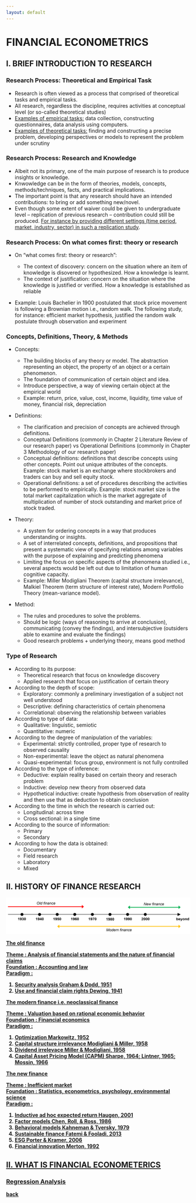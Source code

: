 ```yaml
---
layout: default
---
```


# FINANCIAL ECONOMETRICS

## I. BRIEF INTRODUCTION TO RESEARCH

### Research Process: Theoretical and Empirical Task

*   Research is often viewed as a process that comprised of theoretical tasks and empirical tasks.
*   All research, regardless the discipline, requires activities at conceptual level (or so-called theoretical studies)
*   <u>Examples of empirical tasks:</u> data collection, constructing questionnaires, data analysis using computers.
*   <u>Examples of theoretical tasks:</u> finding and constructing a precise problem, developing perspectives or models to represent the problem under scrutiny

### Research Process: Research and Knowledge

*   Albeit not its primary, one of the main purpose of research is to produce insights or knowledge.
*   Knwowledge can be in the form of theories, models, concepts, methods/techniques, facts, and practical implications.
*   The important point is that any research should have an intended contributions: to bring or add something new/novel.
*   Even though some extent of waiver could be given to undergraduate level –  replication of previous research – contribution could still be produced. <u>For instance by providing different settings (time period, market, industry, sector) in such a replication study</u>.

### Research Process: On what comes first: theory or research

*   On “what comes first: theory or research”:
    *   The context of discovery: concern on the situation where an item of knowledge is disovered or hypothesized. How a knowledge is learnt.
    *   The context of justification: concern on the situation where the knowledge is justified or verified. How a knowledge is established as reliable

*   Example: Louis Bachelier in 1900 postulated that stock price movement is following a Brownian motion i.e., random walk. The following study, for instance: efficient market hypothesis, justified the random walk postulate through observation and experiment

### Concepts, Definitions, Theory, & Methods

*   Concepts:
    *   The building blocks of any theory or model. The abstraction representing an object, the property of an object or a certain phenomenon.
    *   The foundation of communication of certain object and idea.
    *   Introduce perspective, a way of viewing certain object at the empirical world
    *   Example: return, price, value, cost, income, liquidity, time value of money, financial risk, depreciation
      
*   Definitions:
    *   The clarification and precision of concepts are achieved through definitions.
    *   Conceptual Definitions (commonly in Chapter 2 Literature Review of our research paper) vs Operational Definitions (commonly in Chapter 3 Methodology of our research paper)
    *   Conceptual definitions: definitions that describe concepts using other concepts. Point out unique attributes of the concepts.  Example: stock market is an exchange where stockbrokers and traders can buy and sell equity stock.
    *   Operational definitions: a set of procedures describing the activities to be performed to empirically. Example: stock market size is the total market capitalization which is the market aggregate of multiplication of number of stock outstanding and market price of stock traded.
 
*   Theory:
    *   A system for ordering concepts in a way that produces understanding or insights.
    *   A set of interrelated concepts, definitions, and propositions that present a systematic view of specifying relations among variables with the purpose of explaining and predicting phenomena
    *   Limiting the focus on specific aspects of the phenomena studied i.e., several aspects would be left out due to limitation of human cognitive capacity.
    *   Example: Miller Modigliani Theorem (capital structure irrelevance), Malkiel Theorem (term structure of interest rate), Modern Portfolio Theory (mean-variance model).
      
*   Method: 
    *   The rules and procedures to solve the problems.
    *   Should be logic (ways of reasoning to arrive at conclusion), communicating (convey the findings), and intersubjective (outsiders able to examine and evaluate the findings)
    *   Good research problems + underlying theory, means good method

### Type of Research

*   According to its purpose: 
    *   Theoretical research that focus on knowledge discovery
    *   Applied research that focus on justification of certain theory
*   According to the depth of scope: 
    *   Exploratory: commonly a preliminary investigation of a subject not well understood
    *   Descriptive: defining characteristics of certain phenomena
    *   Correlational: observing the relationship between variables
*   According to type of data: 
    *   Qualitative: linguistic, semiotic
    *   Quantitative: numeric 
*   According to the degree of manipulation of the variables: 
    *  Experimental: strictly controlled, proper type of research to observed causality
    *  Non-experimental: leave the object as natural phenomena
    *  Quasi-experimental: focus group, environment is not fully controlled
*   According to the type of inference: 
    *  Deductive: explain reality based on certain theory and reserach problem
    *  Inductive: develop new theory from observed data
    *  Hypothetical inductive: create hypothesis from observation of reality and then use that as deduction to obtain conclusion
*   According to the time in which the research is carried out: 
    *   Longitudinal: across time
    *   Cross sectional: in a single time
*   According to the source of information: 
    *   Primary
    *   Secondary
*   According to how the data is obtained: 
    *   Documentary
    *   Field research
    *   Laboratory
    *   Mixed









## II. HISTORY OF FINANCE RESEARCH

![hist](/assets/img/financehistory.png)

<strong><u>The old finance<u/><strong>

Theme      : Analysis of financial statements and the nature of financial claims<br>
Foundation : Accounting and law<br>
Paradigm   :
1. Security analysis [Graham & Dodd, 1951](https://doi.org/10.1177/000271623517700152)
2. Use and financial claim rights [Dewing, 1941](https://doi.org/10.1177/000271623518000148) <br>



<strong><u>The modern finance i.e. neoclassical finance<u/><strong>

Theme      : Valuation based on rational economic behavior<br>
Foundation : Financial economics<br>
Paradigm   :
1. Optimization [Markowitz, 1952](https://doi.org/10.1111/j.1540-6261.1952.tb01525.x)
2. Capital structure irrelevance [Modigliani & Miller, 1958](https://www.jstor.org/stable/1809766)
3. Dividend irrelevace [Miller & Modigliani, 1958](https://www.jstor.org/stable/2351143)
4. Capital Asset Pricing Model (CAPM) [Sharpe, 1964](https://doi.org/10.1111/j.1540-6261.1964.tb02865.x); [Lintner, 1965](https://doi.org/10.1111/j.1540-6261.1965.tb02930.x); [Mossin, 1966](https://doi.org/10.2307/1910098)<br>


<strong><u>The new finance<u/><strong>

Theme      : Inefficient market<br>
Foundation : Statistics, econometrics, psychology, environmental science<br>
Paradigm   :
1. Inductive ad hoc expected return [Haugen, 2001](http://dx.doi.org/10.3905/jai.2001.319015)
2. Factor models [Chen, Roll, & Ross, 1986](https://www.jstor.org/stable/2352710)
3. Behavioral models [Kahneman & Tversky, 1979](https://doi.org/10.2307/1914185)
4. Sustainable finance [Fatemi & Fooladi, 2013](https://doi.org/10.1016/j.gfj.2013.07.006)
5. ESG [Porter & Kramer, 2006](https://hbr.org/2006/12/strategy-and-society-the-link-between-competitive-advantage-and-corporate-social-responsibility)
7. Financial innovation [Merton, 1992](https://doi.org/10.1111/j.1745-6622.1992.tb00214.x) <br>


## II. WHAT IS FINANCIAL ECONOMETERICS


### Regression Analysis



[back](./)
